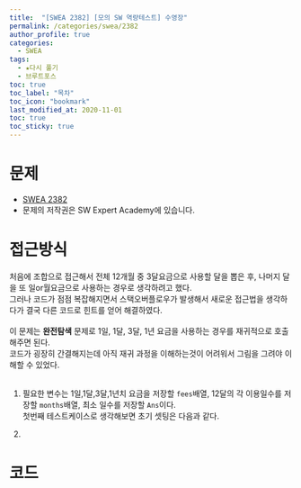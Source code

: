 ```yaml
---
title:  "[SWEA 2382] [모의 SW 역량테스트] 수영장"
permalink: /categories/swea/2382
author_profile: true
categories:
  - SWEA
tags:
  - ★다시 풀기
  - 브루트포스
toc: true
toc_label: "목차"
toc_icon: "bookmark"
last_modified_at: 2020-11-01
toc: true
toc_sticky: true
---
```

# 문제
* [SWEA 2382](https://swexpertacademy.com/main/code/problem/problemDetail.do?contestProbId=AV5PpFQaAQMDFAUq&)
* 문제의 저작권은 SW Expert Academy에 있습니다.  

# 접근방식 
처음에 조합으로 접근해서 전체 12개월 중 3달요금으로 사용할 달을 뽑은 후, 나머지 달을 또 일or월요금으로 사용하는 경우로 생각하려고 했다.  
그러나 코드가 점점 복잡해지면서 스택오버플로우가 발생해서 새로운 접근법을 생각하다가 결국 다른 코드로 힌트를 얻어  해결하였다.   
<br/>
이 문제는 <b>완전탐색</b> 문제로 1일, 1달, 3달, 1년 요금을 사용하는 경우를 재귀적으로 호출해주면 된다.  
코드가 굉장히 간결해지는데 아직 재귀 과정을 이해하는것이 어려워서 그림을 그려야 이해할 수 있었다.  
<br/>
1. 필요한 변수는 1일,1달,3달,1년치 요금을 저장할 `fees`배열, 12달의 각 이용일수를 저장할 `months`배열, 최소 일수를 저장할 `Ans`이다.  
첫번째 테스트케이스로 생각해보면 초기 셋팅은 다음과 같다.  

2. 

# 코드
```java

```